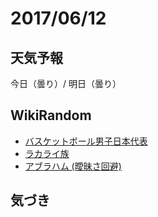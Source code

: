 # 2017/06/12

## 天気予報

今日（曇り）/ 明日（曇り）

## WikiRandom

* [バスケットボール男子日本代表](https://ja.wikipedia.org/wiki/%E3%83%90%E3%82%B9%E3%82%B1%E3%83%83%E3%83%88%E3%83%9C%E3%83%BC%E3%83%AB%E7%94%B7%E5%AD%90%E6%97%A5%E6%9C%AC%E4%BB%A3%E8%A1%A8)
* [ラカライ族](https://ja.wikipedia.org/wiki/%E3%83%A9%E3%82%AB%E3%83%A9%E3%82%A4%E6%97%8F)
* [アブラハム (曖昧さ回避)](https://ja.wikipedia.org/wiki/%E3%82%A2%E3%83%96%E3%83%A9%E3%83%8F%E3%83%A0_%28%E6%9B%96%E6%98%A7%E3%81%95%E5%9B%9E%E9%81%BF%29)

## 気づき

